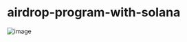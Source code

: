 # airdrop-program-with-solana
![image](https://user-images.githubusercontent.com/34717612/149121200-adfa02d5-cd24-4f2c-990b-2b79f8250ec1.png)
